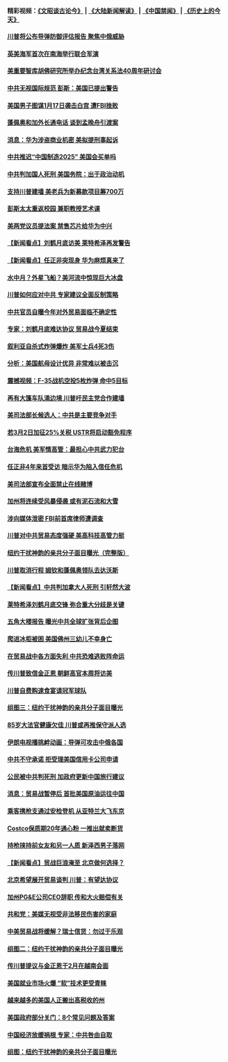 #### 精彩视频：[《文昭谈古论今》](https://github.com/gfw-breaker/wenzhao/blob/master/README.md?t=01171231) | [《大陆新闻解读》](https://github.com/gfw-breaker/ntdtv-comedy/blob/master/README.md?t=01171231) | [《中国禁闻》](https://github.com/gfw-breaker/ntdtv-news/blob/master/README.md?t=01171231) | [《历史上的今天》](https://github.com/gfw-breaker/today-in-history/blob/master/README.md?t=01171231) 

#### [川普将公布导弹防御评估报告 聚焦中俄威胁](../pages/nsc412/n10982323.md?t=01171231) 

#### [英美海军首次在南海举行联合军演](../pages/nsc412/n10981956.md?t=01171231) 

#### [美重要智库胡佛研究所举办纪念台湾关系法40周年研讨会](../pages/nsc412/n10981581.md?t=01171231) 

#### [中共无视国际规范 彭斯：美国已提出警告](../pages/nsc412/n10980891.md?t=01171231) 

#### [美国男子图谋1月17日袭击白宫 遭FBI挫败](../pages/nsc412/n10981236.md?t=01171231) 

#### [蓬佩奥和加外长通电话 谈到孟晚舟引渡案](../pages/nsc412/n10980431.md?t=01171231) 

#### [消息：华为涉盗商业机密 美拟提刑事起诉](../pages/nsc412/n10980593.md?t=01171231) 

#### [中共推迟“中国制造2025” 美国会买单吗](../pages/nsc412/n10980497.md?t=01171231) 

#### [中共判加国人死刑 美国务院：出于政治动机](../pages/nsc412/n10980469.md?t=01171231) 

#### [支持川普建墙 美老兵为新募款项目筹700万](../pages/nsc412/n10980304.md?t=01171231) 

#### [彭斯太太重返校园 兼职教授艺术课](../pages/nsc412/n10980254.md?t=01171231) 

#### [美两党议员提法案 禁售芯片给华为中兴](../pages/nsc412/n10980446.md?t=01171231) 

#### [【新闻看点】刘鹤月底访美 莱特希泽再发警告](../pages/nsc412/n10980237.md?t=01171231) 

#### [【新闻看点】任正非突现身 华为麻烦真来了](../pages/nsc412/n10980235.md?t=01171231) 

#### [水中月？外星飞船？美河流中惊现巨大冰盘](../pages/nsc412/n10980218.md?t=01171231) 

#### [川普如何应对中共 专家建议全面反制策略](../pages/nsc412/n10980184.md?t=01171231) 

#### [中共官员自曝今年对外贸易面临不确定性](../pages/nsc412/n10979984.md?t=01171231) 

#### [专家：刘鹤月底难达协议 贸易战今夏结束](../pages/nsc412/n10979976.md?t=01171231) 

#### [叙利亚自杀式炸弹爆炸 美军士兵4死3伤](../pages/nsc412/n10979913.md?t=01171231) 

#### [分析：美国航母设计优异 非常难以被击沉](../pages/nsc412/n10979292.md?t=01171231) 

#### [震撼视频：F-35战机空投5枚炸弹 命中5目标](../pages/nsc412/n10978711.md?t=01171231) 

#### [再有大篷车队涌边境 川普吁民主党合作建墙](../pages/nsc412/n10978161.md?t=01171231) 

#### [美司法部长候选人：中共是主要竞争对手](../pages/nsc412/n10978457.md?t=01171231) 

#### [若3月2日加征25%关税 USTR将启动豁免程序](../pages/nsc412/n10978421.md?t=01171231) 

#### [台海危机 美军情高管：最担心中共武力犯台](../pages/nsc412/n10978241.md?t=01171231) 

#### [任正非4年来首受访 暗示华为陷入信任危机](../pages/nsc412/n10977688.md?t=01171231) 

#### [美司法部宣布全面禁止在线赌博](../pages/nsc412/n10977967.md?t=01171231) 

#### [加州将连续受风暴侵袭 或有泥石流和大雪](../pages/nsc412/n10978010.md?t=01171231) 

#### [涉向媒体泄密 FBI前首席律师遭调查](../pages/nsc412/n10977862.md?t=01171231) 

#### [川普对中共贸易态度强硬 美高科技高管力挺](../pages/nsc412/n10977844.md?t=01171231) 

#### [纽约干扰神韵的亲共分子面目曝光（完整版）](../pages/nsc412/n10977993.md?t=01171231) 

#### [川普取消行程 姆钦和蓬佩奥领队去达沃斯](../pages/nsc412/n10977828.md?t=01171231) 

#### [【新闻看点】中共判加拿大人死刑 引轩然大波](../pages/nsc412/n10977667.md?t=01171231) 

#### [莱特希泽刘鹤月底交锋 弥合重大分歧是关键](../pages/nsc412/n10977740.md?t=01171231) 

#### [五角大楼报告 曝光中共全球扩张背后企图](../pages/nsc412/n10977657.md?t=01171231) 

#### [爬进冰柜被困 美国佛州三幼儿不幸身亡](../pages/nsc412/n10977384.md?t=01171231) 

#### [在贸易战中各方面失利 中共恐难逃败阵命运](../pages/nsc412/n10977366.md?t=01171231) 

#### [传川普致信金正恩 朝鲜高官本周将访美](../pages/nsc412/n10976756.md?t=01171231) 

#### [川普自费购速食宴请冠军球队](../pages/nsc412/n10976460.md?t=01171231) 

#### [组图三：纽约干扰神韵的亲共分子面目曝光](../pages/nsc412/n10976545.md?t=01171231) 

#### [85岁大法官健康欠佳 川普或再推保守派人选](../pages/nsc412/n10975835.md?t=01171231) 

#### [伊朗电视播挑衅动画：导弹可攻击中俄各国](../pages/nsc412/n10976504.md?t=01171231) 

#### [中共不守承诺 拒受理美国信用卡公司申请](../pages/nsc412/n10975605.md?t=01171231) 

#### [公民被中共判死刑 加政府更新中国旅行建议](../pages/nsc412/n10976159.md?t=01171231) 

#### [消息：贸易战暂停后 首批美国原油运往中国](../pages/nsc412/n10976142.md?t=01171231) 

#### [乘客携枪支通过安检登机 从亚特兰大飞东京](../pages/nsc412/n10975819.md?t=01171231) 

#### [Costco保质期20年通心粉 一推出就卖断货](../pages/nsc412/n10975844.md?t=01171231) 

#### [持枪挟持前女友和另一人质 新泽西男子落网](../pages/nsc412/n10975726.md?t=01171231) 

#### [【新闻看点】贸战巨浪淹至 北京做何选择？](../pages/nsc412/n10975303.md?t=01171231) 

#### [北京希望展开贸易谈判 川普：有望达协议](../pages/nsc412/n10975474.md?t=01171231) 

#### [加州PG&E公司CEO辞职 传和大火赔偿有关](../pages/nsc412/n10975352.md?t=01171231) 

#### [共和党：美媒无视受非法移民伤害的家庭](../pages/nsc412/n10975305.md?t=01171231) 

#### [中美贸易战将缓解？瑞士信货：勿过于乐观](../pages/nsc412/n10975237.md?t=01171231) 

#### [组图二：纽约干扰神韵的亲共分子面目曝光](../pages/nsc412/n10974621.md?t=01171231) 

#### [传川普提议与金正恩于2月在越南会面](../pages/nsc412/n10974214.md?t=01171231) 

#### [美国就业市场火爆 “软”技术更受青睐](../pages/nsc412/n10973213.md?t=01171231) 

#### [越来越多的美国人正搬出高税收的州](../pages/nsc412/n10973199.md?t=01171231) 

#### [美国政府部分关门：8个常见问题及答案](../pages/nsc412/n10973004.md?t=01171231) 

#### [中国经济放缓祸根 专家：中共咎由自取](../pages/nsc412/n10973083.md?t=01171231) 

#### [组图：纽约干扰神韵的亲共分子面目曝光](../pages/nsc412/n10972801.md?t=01171231) 

